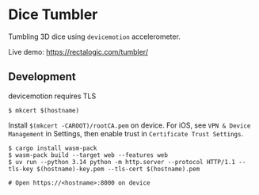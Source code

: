 # Dice Tumbler

Tumbling 3D dice using `devicemotion` accelerometer.

Live demo: https://rectalogic.com/tumbler/

## Development

devicemotion requires TLS

```sh-session
$ mkcert $(hostname)
```
Install `$(mkcert -CAROOT)/rootCA.pem` on device.
For iOS, see `VPN & Device Management` in Settings,
then enable trust in `Certificate Trust Settings`.

```sh-session
$ cargo install wasm-pack
$ wasm-pack build --target web --features web
$ uv run --python 3.14 python -m http.server --protocol HTTP/1.1 --tls-key $(hostname)-key.pem --tls-cert $(hostname).pem

# Open https://<hostname>:8000 on device
```
